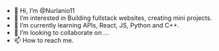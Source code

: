 - 👋 Hi, I’m @Nurlanio11
- 👀 I’m interested in Building fullstack websites, creating mini projects.
- 🌱 I’m currently learning APIs, React, JS, Python and C++.
- 💞️ I’m looking to collaborate on ...
- 📫 How to reach me.

<!---
Nurlanio11/Nurlanio11 is a ✨ special ✨ repository because its `README.md` (this file) appears on your GitHub profile.
You can click the Preview link to take a look at your changes.
--->
